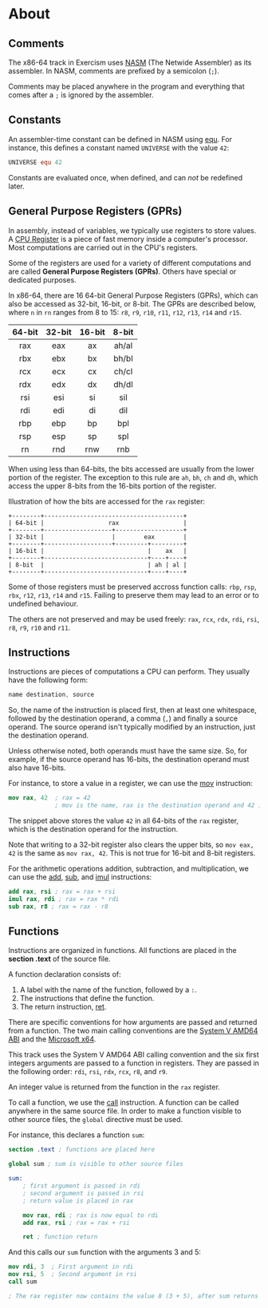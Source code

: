 # About

## Comments

The x86-64 track in Exercism uses [NASM][nasm] (The Netwide Assembler) as its assembler.
In NASM, comments are prefixed by a semicolon (`;`).

Comments may be placed anywhere in the program and everything that comes after a `;` is ignored by the assembler.

## Constants

An assembler-time constant can be defined in NASM using [equ][equ].
For instance, this defines a constant named `UNIVERSE` with the value `42`:

```nasm
UNIVERSE equ 42
```

Constants are evaluated once, when defined, and can *not* be redefined later.

## General Purpose Registers (GPRs)

In assembly, instead of variables, we typically use registers to store values.
A [CPU Register][Processor-registers] is a piece of fast memory inside a computer's processor.
Most computations are carried out in the CPU's registers.

Some of the registers are used for a variety of different computations and are called **General Purpose Registers (GPRs)**.
Others have special or dedicated purposes.

In x86-64, there are 16 64-bit General Purpose Registers (GPRs), which can also be accessed as 32-bit, 16-bit, or 8-bit.
The GPRs are described below, where `n` in `rn` ranges from 8 to 15: `r8`, `r9`, `r10`, `r11`, `r12`, `r13`, `r14` and `r15`.

| 64-bit    | 32-bit    | 16-bit    | 8-bit     |
|:---------:|:---------:|:---------:|:---------:|
|   rax     |   eax     |   ax      |   ah/al   |
|   rbx     |   ebx     |   bx      |   bh/bl   |
|   rcx     |   ecx     |   cx      |   ch/cl   |
|   rdx     |   edx     |   dx      |   dh/dl   |
|   rsi     |   esi     |   si      |   sil     |
|   rdi     |   edi     |   di      |   dil     |
|   rbp     |   ebp     |   bp      |   bpl     |
|   rsp     |   esp     |   sp      |   spl     |
|   rn      |   rnd     |   rnw     |   rnb     |

When using less than 64-bits, the bits accessed are usually from the lower portion of the register.
The exception to this rule are `ah`, `bh`, `ch` and `dh`, which access the upper 8-bits from the 16-bits portion of the register.

Illustration of how the bits are accessed for the `rax` register:

```
+--------+---------------------------------------+
| 64-bit |                  rax                  |
+--------+-------------------+-------------------+
| 32-bit |                   |        eax        |
+--------+-------------------+---------+---------+
| 16-bit |                             |    ax   |
+--------+-----------------------------+----+----+
| 8-bit  |                             | ah | al |
+--------+-----------------------------+----+----+
```

Some of those registers must be preserved accross function calls: `rbp`, `rsp`, `rbx`, `r12`, `r13`, `r14` and `r15`.
Failing to preserve them may lead to an error or to undefined behaviour.

The others are not preserved and may be used freely: `rax`, `rcx`, `rdx`, `rdi`, `rsi`, `r8`, `r9`, `r10` and `r11`.

## Instructions

Instructions are pieces of computations a CPU can perform.
They usually have the following form:

```nasm
name destination, source
```

So, the name of the instruction is placed first, then at least one whitespace, followed by the destination operand, a comma (`,`) and finally a source operand.
The source operand isn't typically modified by an instruction, just the destination operand.

Unless otherwise noted, both operands must have the same size.
So, for example, if the source operand has 16-bits, the destination operand must also have 16-bits.

For instance, to store a value in a register, we can use the [mov][mov] instruction:

```nasm
mov rax, 42  ; rax = 42
             ; mov is the name, rax is the destination operand and 42 is the source operand
```

The snippet above stores the value `42` in all 64-bits of the `rax` register, which is the destination operand for the instruction.

Note that writing to a 32-bit register also clears the upper bits, so `mov eax, 42` is the same as `mov rax, 42`.
This is not true for 16-bit and 8-bit registers.

For the arithmetic operations addition, subtraction, and multiplication, we can use the [add][add], [sub][sub], and [imul][imul] instructions:

```nasm
add rax, rsi ; rax = rax + rsi
imul rax, rdi ; rax = rax * rdi
sub rax, r8 ; rax = rax - r8
```

## Functions

Instructions are organized in functions.
All functions are placed in the **section .text** of the source file.

A function declaration consists of:

1. A label with the name of the function, followed by a `:`.
2. The instructions that define the function.
3. The return instruction, [ret][ret].

There are specific conventions for how arguments are passed and returned from a function.
The two main calling conventions are the [System V AMD64 ABI][SystemV] and the [Microsoft x64][Microsoft].

This track uses the System V AMD64 ABI calling convention and the six first integers arguments are passed to a function in registers.
They are passed in the following order: `rdi`, `rsi`, `rdx`, `rcx`, `r8`, and `r9`.

An integer value is returned from the function in the `rax` register.

To call a function, we use the [call][call] instruction.
A function can be called anywhere in the same source file.
In order to make a function visible to other source files, the `global` directive must be used.

For instance, this declares a function `sum`:

```nasm
section .text ; functions are placed here

global sum ; sum is visible to other source files

sum:
    ; first argument is passed in rdi
    ; second argument is passed in rsi
    ; return value is placed in rax

    mov rax, rdi ; rax is now equal to rdi
    add rax, rsi ; rax = rax + rsi

    ret ; function return
```

And this calls our `sum` function with the arguments 3 and 5:

```nasm
mov rdi, 3  ; First argument in rdi
mov rsi, 5  ; Second argument in rsi
call sum

; The rax register now contains the value 8 (3 + 5), after sum returns
```

[equ]: https://www.nasm.us/xdoc/2.16.03/html/nasmdoc3.html#section-3.2.4
[Processor-registers]: https://en.wikipedia.org/wiki/Processor_register
[nasm]: https://www.nasm.us/xdoc/2.16.03/html/nasmdoc0.html
[mov]: https://www.felixcloutier.com/x86/mov
[add]: https://www.felixcloutier.com/x86/add
[sub]: https://www.felixcloutier.com/x86/sub
[imul]: https://www.felixcloutier.com/x86/imul
[SystemV]: https://www.uclibc.org/docs/psABI-x86_64.pdf
[Microsoft]: https://learn.microsoft.com/en-us/cpp/build/x64-calling-convention?view=msvc-170
[call]: https://www.felixcloutier.com/x86/call
[ret]: https://www.felixcloutier.com/x86/ret
